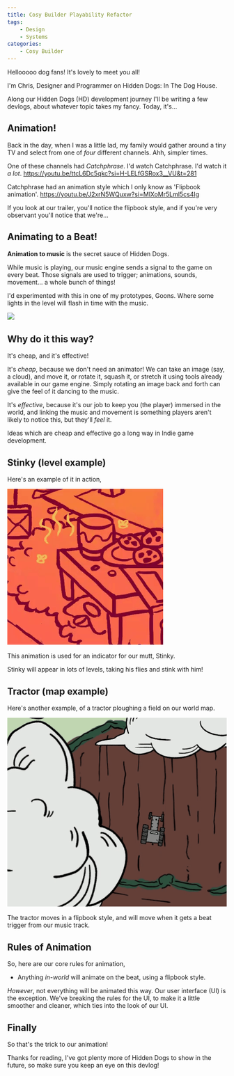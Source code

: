 ```yaml
---
title: Cosy Builder Playability Refactor
tags:
    - Design
    - Systems
categories:
    - Cosy Builder
---
```

Hellooooo dog fans! It's lovely to meet you all!

I'm Chris, Designer and Programmer on Hidden Dogs: In The Dog House. 

Along our Hidden Dogs (HD) development journey I'll be writing a few devlogs, about whatever topic takes my fancy. Today, it's...

## Animation!
Back in the day, when I was a little lad, my family would gather around a tiny TV and select from one of *four* different channels. Ahh, simpler times.

One of these channels had *Catchphrase*. I'd watch Catchphrase. I'd watch it *a lot*.
https://youtu.be/ttcL6Dc5qkc?si=H-LELfGSRox3__VU&t=281

Catchphrase had an animation style which I only know as 'Flipbook animation'.
https://youtu.be/J2xrN5WQuxw?si=MlXoMr5Lml5cs4Ig

If you look at our trailer, you'll notice the flipbook style, and if you're very observant you'll notice that we're... 

## Animating to a Beat!

**Animation to music** is the secret sauce of Hidden Dogs.

While music is playing, our music engine sends a signal to the game on every beat. Those signals are used to trigger; animations, sounds, movement... a whole bunch of things!

I'd experimented with this in one of my prototypes, Goons. Where some lights in the level will flash in time with the music.

<img src="/assets/gifs/goons-dance-animation-blog.gif">

## Why do it this way?
It's cheap, and it's effective!

It's *cheap*, because we don't need an animator! We can take an image (say, a cloud), and move it, or rotate it, squash it, or stretch it using tools already available in our game engine. Simply rotating an image back and forth can give the feel of it dancing to the music.

It's *effective*, because it's our job to keep you (the player) immersed in the world, and linking the music and movement is something players aren't likely to notice this, but they'll *feel* it.

Ideas which are cheap and effective go a long way in Indie game development.

## Stinky (level example)
Here's an example of it in action,

<img src="/assets/gifs/stinky-animation-blog.gif">

This animation is used for an indicator for our mutt, Stinky. 

Stinky will appear in lots of levels, taking his flies and stink with him!

## Tractor (map example)
Here's another example, of a tractor ploughing a field on our world map. 

<img src="/assets/gifs/tractor-animation-blog.gif">

The tractor moves in a flipbook style, and will move when it gets a beat trigger from our music track.

## Rules of Animation
So, here are our core rules for animation,
- Anything *in-world* will animate on the beat, using a flipbook style.

*However*, not everything will be animated this way. Our user interface (UI) is the exception. We've breaking the rules for the UI, to make it a little smoother and cleaner, which ties into the look of our UI.

## Finally
So that's the trick to our animation! 

Thanks for reading, I've got plenty more of Hidden Dogs to show in the future, so make sure you keep an eye on this devlog!